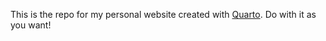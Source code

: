 This is the repo for my personal website created with [Quarto](https://quarto.org/). Do with it as you want!
